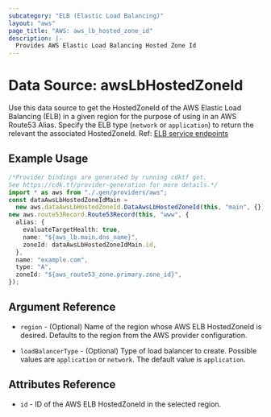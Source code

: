 ```yaml
---
subcategory: "ELB (Elastic Load Balancing)"
layout: "aws"
page_title: "AWS: aws_lb_hosted_zone_id"
description: |-
  Provides AWS Elastic Load Balancing Hosted Zone Id
---
```


# Data Source: awsLbHostedZoneId

Use this data source to get the HostedZoneId of the AWS Elastic Load Balancing (ELB) in a given region for the purpose of using in an AWS Route53 Alias. Specify the ELB type (`network` or `application`) to return the relevant the associated HostedZoneId. Ref: [ELB service endpoints](https://docs.aws.amazon.com/general/latest/gr/elb.html#elb_region)

## Example Usage

```typescript
/*Provider bindings are generated by running cdktf get.
See https://cdk.tf/provider-generation for more details.*/
import * as aws from "./.gen/providers/aws";
const dataAwsLbHostedZoneIdMain =
  new aws.dataAwsLbHostedZoneId.DataAwsLbHostedZoneId(this, "main", {});
new aws.route53Record.Route53Record(this, "www", {
  alias: {
    evaluateTargetHealth: true,
    name: "${aws_lb.main.dns_name}",
    zoneId: dataAwsLbHostedZoneIdMain.id,
  },
  name: "example.com",
  type: "A",
  zoneId: "${aws_route53_zone.primary.zone_id}",
});

```

## Argument Reference

*   `region` - (Optional) Name of the region whose AWS ELB HostedZoneId is desired.
    Defaults to the region from the AWS provider configuration.

*   `loadBalancerType` - (Optional) Type of load balancer to create. Possible values are `application` or `network`. The default value is `application`.

## Attributes Reference

* `id` - ID of the AWS ELB HostedZoneId in the selected region.
